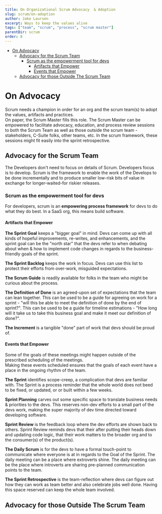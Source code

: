 ```yaml
---
title: On Organizational Scrum Advocacy  & Adoption
slug: scrum/on-adoption
author: Jake Laursen
excerpt: Ways to keep the values alive
tags: ["team", "scrum", "process", "scrum master"]
parentDir: scrum
order: 8
---
```


- [On Advocacy](#on-advocacy)
  - [Advocacy for the Scrum Team](#advocacy-for-the-scrum-team)
    - [Scrum as the empowerment tool for devs](#scrum-as-the-empowerment-tool-for-devs)
      - [Artifacts that Empower](#artifacts-that-empower)
      - [Events that Empower](#events-that-empower)
  - [Advocacy for those Outside The Scrum Team](#advocacy-for-those-outside-the-scrum-team)

# On Advocacy

Scrum needs a champion in order for an org and the scrum team(s) to adopt the values, artifacts and practices.  
On paper, the Scrum Master fills this role. The Scrum Master can be empowered to facilitate advocacy, education, and process review sessions to both the Scrum Team as well as those outside the scrum team - stakeholders, C-Suite folks, other teams, etc. In the scrum framework, these sessions might fit easily into the sprint retrospective.

## Advocacy for the Scrum Team

The Developers don't need to focus on details of Scrum. Developers focus is to develop. Scrum is the framework to enable the work of the Develops to be done incrementally and to produce smaller low-risk bits of value in exchange for longer-waited-for riskier releases.

### Scrum as the empowerment tool for devs

For developers, scrum is an **empowering process framework** for devs to do what they do best. In a SaaS org, this means build software.

#### Artifacts that Empower

**The Sprint Goal** keeps a "bigger goal" in mind. Devs can come up with all kinds of hopeful improvements, re-writes, and enhancements, and the sprint goal can be the "north star" that the devs refer to when debating about when & how to implement code changes in regards to the business-friendly goals of the sprint.

**The Sprint Backlog** keeps the work in focus. Devs can use this list to protect their efforts from over-work, misguided expectations.

**The Scrum Guide** is readily available for folks in the team who might be curious about the process.

**The Definition of Done** is an agreed-upon set of expectations that the team can lean together. This can be used to be a guide for agreeing on work for a sprint - "will this be able to meet the definition of done by the end of sprint?". This can be used to be a guide for timeline estimations - "How long will it take us to take this business goal and make it meet our definition of done?".

**The Increment** is a tangible "done" part of work that devs should be proud of.

#### Events that Empower

Some of the goals of these meetings might happen outside of the prescribed scheduling of the meetings.  
Making these events scheduled ensures that the goals of each event have a place in the ongoing rhythm of the team.

**The Sprint** identifies scope-creep, a complication that devs are familiar with. The Sprint is a process reminder that the whole world does not beed to be fixed, or updated, or or built within a few weeks.

**Sprint Planning** carves out some specific space to translate business needs & priorities to the devs. This reserves non-dev efforts to a small part of the devs work, making the super majority of dev time directed toward developing software.

**Sprint Review** is the feedback loop where the dev efforts are shown back to others. Sprint Review reminds devs that their after putting their heads down and updating code logic, that their work matters to the broader org and to the consumer(s) of the product(s).

**The Daily Scrum** is for the devs to have a formal touch-point to communicate where everyone is at in regards to the Goal of the Sprint. The daily meeting can be a place where extroverts shine. The daily meeting can be the place where introverts are sharing pre-planned communication points to the team.

**The Sprint Retrospective** is the team-reflection where devs can figure out how they can work as team better and also celebrate jobs well done. Having this space reserved can keep the whole team involved.

## Advocacy for those Outside The Scrum Team
